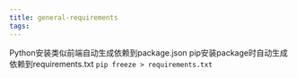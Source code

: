 ```yaml
---
title: general-requirements
tags:
---
```

Python安装类似前端自动生成依赖到package.json
pip安装package时自动生成依赖到requirements.txt
`pip freeze > requirements.txt`